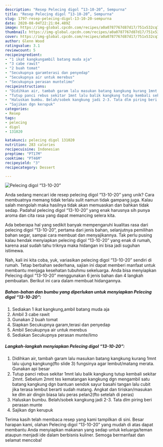 ```yaml
---
description: "Resep Pelecing digol “13-10-20”, Sempurna"
title: "Resep Pelecing digol “13-10-20”, Sempurna"
slug: 1797-resep-pelecing-digol-13-10-20-sempurna
date: 2020-08-04T22:21:04.489Z
image: https://img-global.cpcdn.com/recipes/a0a0787767d87d17/751x532cq70/pelecing-digol-13-10-20-foto-resep-utama.jpg
thumbnail: https://img-global.cpcdn.com/recipes/a0a0787767d87d17/751x532cq70/pelecing-digol-13-10-20-foto-resep-utama.jpg
cover: https://img-global.cpcdn.com/recipes/a0a0787767d87d17/751x532cq70/pelecing-digol-13-10-20-foto-resep-utama.jpg
author: Glenn Wood
ratingvalue: 3.1
reviewcount: 5
recipeingredient:
- "1 ikat kangkungambil batang muda aja"
- "3 cabe rawit"
- "2 buah tomat"
- "Secukupnya garamterasi dan penyedap"
- "Secukupnya air untuk merebus"
- "Secukupnya perasan muntelimo"
recipeinstructions:
- "Didihkan air, tambah garam lalu masukan batang kangkung kurang 1mnt lalu ujung kangkung(fto slide 3) fungsinya agar lembut/matang merata. Gunakan api besar"
- "Tutup panci rebus sekitar 1mnt lalu balik kangkung tutup kembali sekitar 2mnt. Sebelum 2mnt tes kematangan kangkung dgn mengambil satu batang kangkung dgn bantuan sendok sayur basahi tangan lalu cubit jika terasa lembut berarti sudah matang. Angkat dan tiriskan/masukan ke dlm air dingin biasa lalu peras pelan2(fto setelah di peras)"
- "Haluskan bumbu. Belah/sobek kangkung jadi 2-3. Tata dlm piring beri perasan munte"
- "Sajikan dgn kerupuk"
categories:
- Resep
tags:
- pelecing
- digol
- 131020

katakunci: pelecing digol 131020 
nutrition: 283 calories
recipecuisine: Indonesian
preptime: "PT17M"
cooktime: "PT46M"
recipeyield: "3"
recipecategory: Dessert

---
```



![Pelecing digol “13-10-20”](https://img-global.cpcdn.com/recipes/a0a0787767d87d17/751x532cq70/pelecing-digol-13-10-20-foto-resep-utama.jpg)

Anda sedang mencari ide resep pelecing digol “13-10-20” yang unik? Cara membuatnya memang tidak terlalu sulit namun tidak gampang juga. Kalau salah mengolah maka hasilnya tidak akan memuaskan dan bahkan tidak sedap. Padahal pelecing digol “13-10-20” yang enak harusnya sih punya aroma dan cita rasa yang dapat memancing selera kita.

Ada beberapa hal yang sedikit banyak mempengaruhi kualitas rasa dari pelecing digol “13-10-20”, pertama dari jenis bahan, selanjutnya pemilihan bahan segar, sampai cara membuat dan menyajikannya. Tak perlu pusing kalau hendak menyiapkan pelecing digol “13-10-20” yang enak di rumah, karena asal sudah tahu triknya maka hidangan ini bisa jadi suguhan istimewa.




Nah, kali ini kita coba, yuk, variasikan pelecing digol “13-10-20” sendiri di rumah. Tetap berbahan sederhana, sajian ini dapat memberi manfaat untuk membantu menjaga kesehatan tubuhmu sekeluarga. Anda bisa menyiapkan Pelecing digol “13-10-20” menggunakan 6 jenis bahan dan 4 langkah pembuatan. Berikut ini cara dalam membuat hidangannya.

<!--inarticleads1-->

##### Bahan-bahan dan bumbu yang diperlukan untuk menyiapkan Pelecing digol “13-10-20”:

1. Sediakan 1 ikat kangkung,ambil batang muda aja
1. Ambil 3 cabe rawit
1. Gunakan 2 buah tomat
1. Siapkan Secukupnya garam,terasi dan penyedap
1. Ambil Secukupnya air untuk merebus
1. Sediakan Secukupnya perasan munte/limo




<!--inarticleads2-->

##### Langkah-langkah menyiapkan Pelecing digol “13-10-20”:

1. Didihkan air, tambah garam lalu masukan batang kangkung kurang 1mnt lalu ujung kangkung(fto slide 3) fungsinya agar lembut/matang merata. Gunakan api besar
1. Tutup panci rebus sekitar 1mnt lalu balik kangkung tutup kembali sekitar 2mnt. Sebelum 2mnt tes kematangan kangkung dgn mengambil satu batang kangkung dgn bantuan sendok sayur basahi tangan lalu cubit jika terasa lembut berarti sudah matang. Angkat dan tiriskan/masukan ke dlm air dingin biasa lalu peras pelan2(fto setelah di peras)
1. Haluskan bumbu. Belah/sobek kangkung jadi 2-3. Tata dlm piring beri perasan munte
1. Sajikan dgn kerupuk




Terima kasih telah membaca resep yang kami tampilkan di sini. Besar harapan kami, olahan Pelecing digol “13-10-20” yang mudah di atas dapat membantu Anda menyiapkan makanan yang sedap untuk keluarga/teman ataupun menjadi ide dalam berbisnis kuliner. Semoga bermanfaat dan selamat mencoba!

